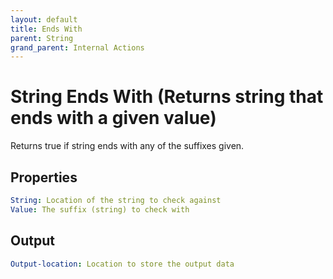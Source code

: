 ```yaml
---
layout: default
title: Ends With
parent: String
grand_parent: Internal Actions
---
```

# String Ends With (Returns string that ends with a given value)
Returns true if string ends with any of the suffixes given.

## Properties
```yaml
String: Location of the string to check against
Value: The suffix (string) to check with
```

## Output
```yaml
Output-location: Location to store the output data
```
